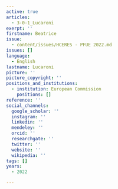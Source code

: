 ```yaml
---
active: true
articles:
  - 3-0-1_Lucaroni
exerpt: ''
firstname: Beatrice
issue:
  - content/issues/HCERES - PFUE 2022.md
issues: []
language:
  - English
lastname: Lucaroni
picture: ''
picture_copyright: ''
positions_and_institutions:
  - institution: European Commission
    positions: []
reference: ''
social_channels:
  google_scholar: ''
  instagram: ''
  linkedin: ''
  mendeley: ''
  orcid: ''
  researchgate: ''
  twitter: ''
  website: ''
  wikipedia: ''
tags: []
years:
  - 2022

---
```

